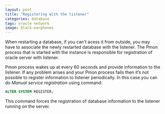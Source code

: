 ```yaml
---
layout: post
title: "Registering with the listener"
categories: database
tags: oracle network
image: black-earphones
---
```

When restarting a database, if you can't acess it from outside, you may have to associate the newly restarted database with the listener. The Pmon process that is started with the instance is responsible for registration of oracle server with listener.

Pmon process wakes up at every 60 seconds and provide information to the listener. If any problem arises and your Pmon process fails then it’s not possible to register information to listener periodically. In this case you can do *Manual service registration* using command:

```sql
ALTER SYSTEM REGISTER;
```

This command forces the registration of database information to the listener running on the server.
